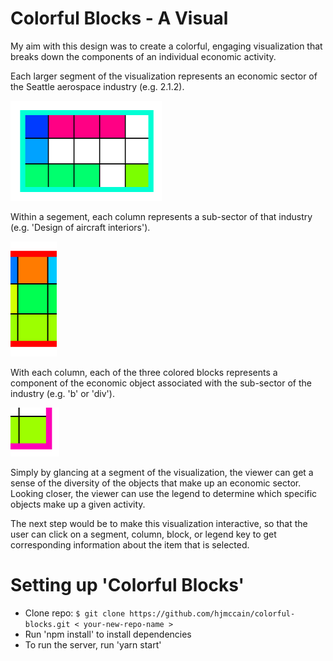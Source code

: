 # Colorful Blocks - A Visual

My aim with this design was to create a colorful, engaging visualization that breaks down the components of an individual economic activity.

Each larger segment of the visualization represents an economic sector of the Seattle aerospace industry (e.g. 2.1.2).

![Section](https://github.com/hjmccain/colorful-blocks/blob/master/public/section.png)

Within a segement, each column represents a sub-sector of that industry (e.g. 'Design of aircraft interiors').

![Subsection](https://github.com/hjmccain/colorful-blocks/blob/master/public/subsection.png)

With each column, each of the three colored blocks represents a component of the economic object associated with the sub-sector of the industry (e.g. 'b' or 'div').

![Object element](https://github.com/hjmccain/colorful-blocks/blob/master/public/object.png)

Simply by glancing at a segment of the visualization, the viewer can get a sense of the diversity of the objects that make up an economic sector. Looking closer, the viewer can use the legend to determine which specific objects make up a given activity.

The next step would be to make this visualization interactive, so that the user can click on a segment, column, block, or legend key to get corresponding information about the item that is selected.

# Setting up 'Colorful Blocks'

* Clone repo: `$ git clone https://github.com/hjmccain/colorful-blocks.git < your-new-repo-name >`
* Run 'npm install' to install dependencies
* To run the server, run 'yarn start'
